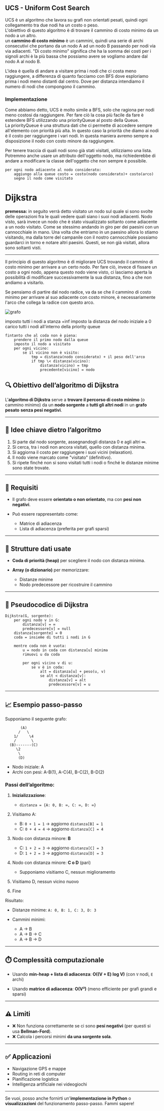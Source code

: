 ## UCS - Uniform Cost Search

UCS è un algoritmo che lavora su grafi non orientati pesati, quindi ogni collegamento tra due nodi ha un costo o peso. <br>
L'obiettivo di questo algoritmo è di trovare il cammino di costo minimo da un nodo a un altro. <br>
un **cammino di costo minimo** è un cammini, quindi una serie di archi consecutivi che portano da un nodo A ad un nodo B passando per nodi via via adiacenti. "Di costo minimo" significa che ha la somma dei costi per i signoli archi è la più bassa che possiamo avere se vogliamo andare dal nodo A al nodo B.

L'idea è quella di andare a visitare prima i nodi che ci costa meno raggiungere, a differenza di quanto facciamo con BFS dove esploriamo prima i nodi meno distanti dal centro. Dove per distanza intendiamo il numero di nodi che compongono il cammino.

### Implementazione

Come abbiamo detto, UCS è molto simile a BFS, solo che ragiona per nodi meno costosi da raggiungere. Per fare ciò la cosa più facile da fare è estendere BFS utilizzando una priorityQueue al posto della Queue. <br>
La priorityQueue è una struttura dati che ci permette di accedere sempre all'elemento con priorità più alta. In questo caso la priorità che diamo ai nodi è il costo per raggiungere i vari nodi. In questa maniera avremo sempre a disposizione il nodo con costo minore da raggiungere.

Per tenere traccia di quali nodi sono già stati visitati, utilizziamo una lista. Potremmo anche usare un attributo dell'oggetto nodo, ma richiederebbe di andare a modificare la classe dell'oggetto che non sempre è possibile.

```
per ogni nodo adiacente al nodo considerato:
    aggiungo alla queue costo = costo(nodo considerato)+ costo(arco)
    segno il nodo come visitato
```

# Dijkstra

**premessa:** in seguito verrà detto visitato un nodo sul quale si sono svolte delle operazioni fra le quali vedere quali siano i suoi nodi adiacenti.
Nodo visto, sarà invece un nodo che è stato visualizzato soltanto come adiacente a un nodo visitato.
Come se stessimo andando in giro per dei paesini con un cannocchiale in mano. Una volta che entriamo in un paesino allora lo stiamo visitando, ma dalla torre del campanile con il nostro cannocchiale possiamo guardarci in torno e notare altri paesini. Questi, se non già visitati, allora sono soltanti visti.

---

Il principio di questo algoritmo è di migliorare UCS trovando il cammino di costo minimo per arrivare a un certo nodo. Per fare ciò, invece di fissare un costo a ogni nodo, appena questo nodo viene visto, ci lasciamo aperta la possibilità di modificare successivamente la sua distanza, fino a che non andiamo a visitarlo.

Se pensiamo di partire dal nodo radice, va da se che il cammino di costo minimo per arrivare al suo adiacente con costo minore, è necessariamente l'arco che collega la radice con questo arco. 

![grafo](grafo_pesato.drawio.png)

imposto tutti i nodi a stanza +inf
imposto la distanza del nodo iniziale a 0
carico tutti i nodi all'interno della priority queue
```
fintanto che al coda non è piena:
    prendere il primo nodo dalla queue
    imposto il nodo a visitato
    per ogni vicino:
        se il vicino non è visito:
            tmp = distanza(nodo considerato) + il peso dell'arco
            if tmp \< distanza(vicino):
                distanza(vicino) = tmp
                precedente[vicino] = nodo
```


## 🔍 Obiettivo dell’algoritmo di Dijkstra

L'**algoritmo di Dijkstra** serve a **trovare il percorso di costo minimo** (o cammino minimo) da un **nodo sorgente** a **tutti gli altri nodi** in un **grafo pesato** **senza pesi negativi**.

---

## 🧠 Idee chiave dietro l’algoritmo

1. Si parte dal nodo sorgente, assegnandogli distanza 0 e agli altri ∞.
2. Si cerca, tra i nodi non ancora visitati, quello con distanza minima.
3. Si aggiorna il costo per raggiungere i suoi vicini (relaxation).
4. Il nodo viene marcato come "visitato" (definitivo).
5. Si ripete finché non si sono visitati tutti i nodi o finché le distanze minime sono state trovate.

---

## 📘 Requisiti

* Il grafo deve essere **orientato o non orientato**, ma con **pesi non negativi**.
* Può essere rappresentato come:

  * Matrice di adiacenza
  * Lista di adiacenza (preferita per grafi sparsi)

---

## 🔧 Strutture dati usate

* **Coda di priorità (heap)** per scegliere il nodo con distanza minima.
* **Array (o dizionario)** per memorizzare:

  * Distanze minime
  * Nodo predecessore per ricostruire il cammino

---

## 📝 Pseudocodice di Dijkstra

```plaintext
Dijkstra(G, sorgente):
    per ogni nodo v in G:
        distanza[v] = ∞
        predecessore[v] = null
    distanza[sorgente] = 0
    coda = insieme di tutti i nodi in G

    mentre coda non è vuota:
        u = nodo in coda con distanza[u] minima
        rimuovi u da coda

        per ogni vicino v di u:
            se v è in coda:
                alt = distanza[u] + peso(u, v)
                se alt < distanza[v]:
                    distanza[v] = alt
                    predecessore[v] = u
```

---

## 📈 Esempio passo-passo

Supponiamo il seguente grafo:

```
       (A)
      /   \
    1/     \4
    /       \
  (B)-------(C)
     \2
      \
      (D)
```

* Nodo iniziale: A
* Archi con pesi: A-B(1), A-C(4), B-C(2), B-D(2)

### Passi dell’algoritmo:

1. **Inizializzazione**:

   * `distanza = {A: 0, B: ∞, C: ∞, D: ∞}`
2. Visitiamo A:

   * B: `0 + 1 = 1` → aggiorno `distanza[B] = 1`
   * C: `0 + 4 = 4` → aggiorno `distanza[C] = 4`
3. Nodo con distanza minore: **B**

   * C: `1 + 2 = 3` → aggiorno `distanza[C] = 3`
   * D: `1 + 2 = 3` → aggiorno `distanza[D] = 3`
4. Nodo con distanza minore: **C o D** (pari)

   * Supponiamo visitiamo C, nessun miglioramento
5. Visitiamo D, nessun vicino nuovo
6. Fine

Risultato:

* Distanze minime: `A: 0, B: 1, C: 3, D: 3`
* Cammini minimi:

  * A → B
  * A → B → C
  * A → B → D

---

## ⏱️ Complessità computazionale

* Usando **min-heap + lista di adiacenza**:
  **O((V + E) log V)**
  (con `V` nodi, `E` archi)

* Usando **matrice di adiacenza**:
  **O(V²)** (meno efficiente per grafi grandi e sparsi)

---

## ⚠️ Limiti

* ❌ Non funziona correttamente se ci sono **pesi negativi** (per questi si usa **Bellman-Ford**).
* ❌ Calcola i percorsi minimi **da una sorgente sola**.

---

## ✅ Applicazioni

* Navigazione GPS e mappe
* Routing in reti di computer
* Pianificazione logistica
* Intelligenza artificiale nei videogiochi

---

Se vuoi, posso anche fornirti un'**implementazione in Python** o **visualizzazioni** del funzionamento passo-passo. Fammi sapere!
